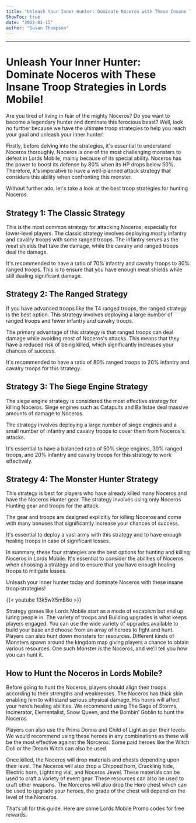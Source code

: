 ```yaml
---
title: "Unleash Your Inner Hunter: Dominate Noceros with These Insane Troop Strategies in Lords Mobile!"
ShowToc: true 
date: "2023-01-15"
author: "Susan Thompson"
---
```

*****
# Unleash Your Inner Hunter: Dominate Noceros with These Insane Troop Strategies in Lords Mobile!

Are you tired of living in fear of the mighty Noceros? Do you want to become a legendary hunter and dominate this ferocious beast? Well, look no further because we have the ultimate troop strategies to help you reach your goal and unleash your inner hunter!

Firstly, before delving into the strategies, it's essential to understand Noceros thoroughly. Noceros is one of the most challenging monsters to defeat in Lords Mobile, mainly because of its special ability. Noceros has the power to boost its defense by 80% when its HP drops below 50%. Therefore, it's imperative to have a well-planned attack strategy that considers this ability when confronting this monster.

Without further ado, let's take a look at the best troop strategies for hunting Noceros.

## Strategy 1: The Classic Strategy

This is the most common strategy for attacking Noceros, especially for lower-level players. The classic strategy involves deploying mostly infantry and cavalry troops with some ranged troops. The infantry serves as the meat shields that take the damage, while the cavalry and ranged troops deal the damage.

It's recommended to have a ratio of 70% infantry and cavalry troops to 30% ranged troops. This is to ensure that you have enough meat shields while still dealing significant damage.

## Strategy 2: The Ranged Strategy

If you have advanced troops like the T4 ranged troops, the ranged strategy is the best option. This strategy involves deploying a large number of ranged troops and fewer infantry and cavalry troops.

The primary advantage of this strategy is that ranged troops can deal damage while avoiding most of Noceros's attacks. This means that they have a reduced risk of being killed, which significantly increases your chances of success.

It's recommended to have a ratio of 80% ranged troops to 20% infantry and cavalry troops for this strategy.

## Strategy 3: The Siege Engine Strategy

The siege engine strategy is considered the most effective strategy for killing Noceros. Siege engines such as Catapults and Ballistae deal massive amounts of damage to Noceros.

The strategy involves deploying a large number of siege engines and a small number of infantry and cavalry troops to cover them from Noceros's attacks.

It's essential to have a balanced ratio of 50% siege engines, 30% ranged troops, and 20% infantry and cavalry troops for this strategy to work effectively.

## Strategy 4: The Monster Hunter Strategy

This strategy is best for players who have already killed many Noceros and have the Noceros Hunter gear. The strategy involves using only Noceros Hunting gear and troops for the attack.

The gear and troops are designed explicitly for killing Noceros and come with many bonuses that significantly increase your chances of success.

It's essential to deploy a vast army with this strategy and to have enough healing troops in case of significant losses.

In summary, these four strategies are the best options for hunting and killing Noceros in Lords Mobile. It's essential to consider the abilities of Noceros when choosing a strategy and to ensure that you have enough healing troops to mitigate losses.

Unleash your inner hunter today and dominate Noceros with these insane troop strategies!

{{< youtube 13k5wX5mB8o >}} 



Strategy games like Lords Mobile start as a mode of escapism but end up luring people in. The variety of troops and Building upgrades is what keeps players engaged. You can use the wide variety of upgrades available to build your base and choose from an array of heroes to fight and hunt. Players can also hunt down monsters for resources. Different kinds of Monsters spawn around the kingdom map giving players a chance to obtain various resources. One such Monster is the Noceros, and we’ll tell you how you can hunt it.
 
## How to Hunt the Noceros in Lords Mobile?
 

 
Before going to hunt the Noceros, players should align their troops according to their strengths and weaknesses. The Noceros has thick skin enabling him to withstand serious physical damage. His horns will affect your hero’s healing abilities. We recommend using The Sage of Storms, Incinerator, Elementalist, Snow Queen, and the Bombin’ Goblin to hunt the Noceros.
 
Players can also use the Prima Donna and Child of Light as per their levels. We would recommend using these heroes in any combinations as these will be the most effective against the Norceros. Some paid heroes like the Witch Doll or the Dream Witch can also be used.
 
Once killed, the Noceros will drop materials and chests depending upon their level. The Noceros will also drop a Chipped horn, Crackling hide, Electric horn, Lightning vial, and Noceros Jewel. These materials can be used to craft a variety of event gear. These resources can also be used to craft other weapons. The Norceros will also drop the Hero chest which can be used to upgrade your heroes, the grade of the chest will depend on the level of the Norceros.
 
That’s all for this guide. Here are some Lords Mobile Promo codes for free rewards.




